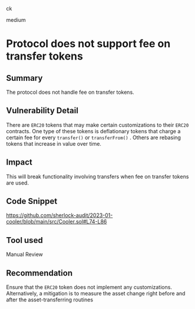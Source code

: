 ck

medium

# Protocol does not support fee on transfer tokens

## Summary

The protocol does not handle fee on transfer tokens. 

## Vulnerability Detail

There are `ERC20` tokens that may make certain customizations to their `ERC20` contracts. One type of these tokens is deflationary tokens that charge a certain fee for every `transfer()` or `transferFrom()` . Others are rebasing tokens that increase in value over time.

## Impact

This will break functionality involving transfers when fee on transfer tokens are used.

## Code Snippet

https://github.com/sherlock-audit/2023-01-cooler/blob/main/src/Cooler.sol#L74-L86

## Tool used

Manual Review

## Recommendation

Ensure that the `ERC20` token does not implement any customizations.  Alternatively, a mitigation is to measure the asset change right before and after the asset-transferring routines
